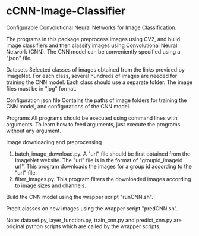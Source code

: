 # cCNN-Image-Classifier
Configurable Convolutional Neural Networks for Image Classification.

The programs in this package preprocess images using CV2, and build image classifiers and then classify images using Convolutional Neural Network (CNN). The CNN model can be conveniently specified using a "json" file. 

Datasets
Selected classes of images obtained from the links provided by ImageNet. For each class, several hundreds of images are needed for training the CNN model. Each class should use a separate folder. The image files must be in "jpg" format.

Configuration json file
Contains the paths of image folders for training the CNN model, and configurations of the CNN model.

Programs
All programs should be executed using command lines with arguments. To learn how to feed arguments, just execute the programs without any argument.

Image downloading and preprocessing
1) batch_image_download.py.
A "url" file should be first obtained from the ImageNet website. The "url" file is in the format of "groupid_imageid url". This program downloads the images for a group id according to the "url" file.
2) filter_images.py.
This program filters the downloaded images according to image sizes and channels.

Build the CNN model using the wrapper script "runCNN.sh".

Predit classes on new images using the wrapper script "predCNN.sh". 

Note: dataset.py, layer_function.py, train_cnn.py and predict_cnn.py are original python scripts which are called by the wrapper scripts.
